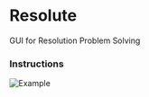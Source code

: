 # Resolute
GUI for Resolution Problem Solving

### Instructions


![Example](https://github.com/matthewyoungbar/Resolute/blob/main/img/Example.png?raw=true)

